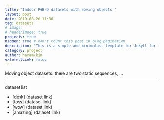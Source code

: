 ```yaml
---
title: "Indoor RGB-D datasets with moving objects "
layout: post
date: 2019-08-20 11:36
tag: datasets
# image: 
# headerImage: true
projects: true
hidden: true # don't count this post in blog pagination
description: "This is a simple and minimalist template for Jekyll for those who likes to eat noodles."
category: project
author: haram-kim
externalLink: false
---
```


Moving object datasets. there are two static sequences, ...

---

dataset list
- [desk] (dataset link)
- [toss] (dataset link)
- [wow] (dataset link)
- [amazing] (dataset link)

